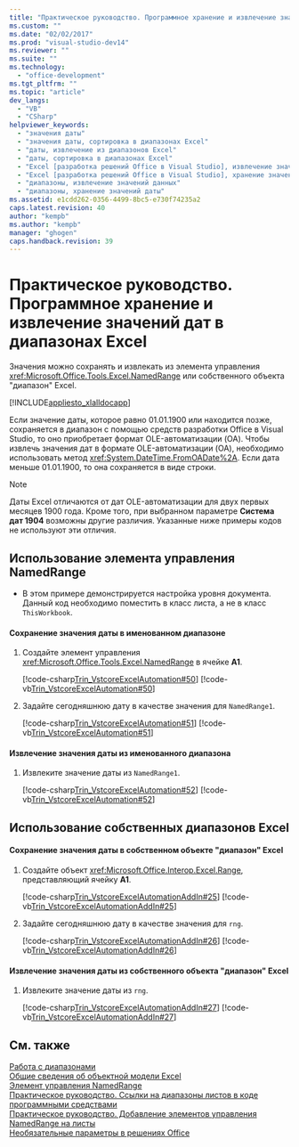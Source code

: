 ```yaml
---
title: "Практическое руководство. Программное хранение и извлечение значений дат в диапазонах Excel"
ms.custom: ""
ms.date: "02/02/2017"
ms.prod: "visual-studio-dev14"
ms.reviewer: ""
ms.suite: ""
ms.technology: 
  - "office-development"
ms.tgt_pltfrm: ""
ms.topic: "article"
dev_langs: 
  - "VB"
  - "CSharp"
helpviewer_keywords: 
  - "значения даты"
  - "значения даты, сортировка в диапазонах Excel"
  - "даты, извлечение из диапазонов Excel"
  - "даты, сортировка в диапазонах Excel"
  - "Excel [разработка решений Office в Visual Studio], извлечение значений даты из диапазонов"
  - "Excel [разработка решений Office в Visual Studio], хранение значений даты в диапазонах"
  - "диапазоны, извлечение значений данных"
  - "диапазоны, хранение значений даты"
ms.assetid: e1cdd262-0356-4499-8bc5-e730f74235a2
caps.latest.revision: 40
author: "kempb"
ms.author: "kempb"
manager: "ghogen"
caps.handback.revision: 39
---
```

# Практическое руководство. Программное хранение и извлечение значений дат в диапазонах Excel
  Значения можно сохранять и извлекать из элемента управления <xref:Microsoft.Office.Tools.Excel.NamedRange> или собственного объекта "диапазон" Excel.  
  
 [!INCLUDE[appliesto_xlalldocapp](../vsto/includes/appliesto-xlalldocapp-md.md)]  
  
 Если значение даты, которое равно 01.01.1900 или находится позже, сохраняется в диапазон с помощью средств разработки Office в Visual Studio, то оно приобретает формат OLE\-автоматизации \(OA\).  Чтобы извлечь значения дат в формате OLE\-автоматизации \(OA\), необходимо использовать метод <xref:System.DateTime.FromOADate%2A>.  Если дата меньше 01.01.1900, то она сохраняется в виде строки.  
  
> [!NOTE]  
>  Даты Excel отличаются от дат OLE\-автоматизации для двух первых месяцев 1900 года.  Кроме того, при выбранном параметре **Система дат 1904** возможны другие различия.  Указанные ниже примеры кодов не используют эти отличия.  
  
## Использование элемента управления NamedRange  
  
-   В этом примере демонстрируется настройка уровня документа.  Данный код необходимо поместить в класс листа, а не в класс `ThisWorkbook`.  
  
#### Сохранение значения даты в именованном диапазоне  
  
1.  Создайте элемент управления <xref:Microsoft.Office.Tools.Excel.NamedRange> в ячейке **A1**.  
  
     [!code-csharp[Trin_VstcoreExcelAutomation#50](../snippets/csharp/VS_Snippets_OfficeSP/Trin_VstcoreExcelAutomation/CS/Sheet1.cs#50)]
     [!code-vb[Trin_VstcoreExcelAutomation#50](../snippets/visualbasic/VS_Snippets_OfficeSP/Trin_VstcoreExcelAutomation/VB/Sheet1.vb#50)]  
  
2.  Задайте сегодняшнюю дату в качестве значения для `NamedRange1`.  
  
     [!code-csharp[Trin_VstcoreExcelAutomation#51](../snippets/csharp/VS_Snippets_OfficeSP/Trin_VstcoreExcelAutomation/CS/Sheet1.cs#51)]
     [!code-vb[Trin_VstcoreExcelAutomation#51](../snippets/visualbasic/VS_Snippets_OfficeSP/Trin_VstcoreExcelAutomation/VB/Sheet1.vb#51)]  
  
#### Извлечение значения даты из именованного диапазона  
  
1.  Извлеките значение даты из `NamedRange1`.  
  
     [!code-csharp[Trin_VstcoreExcelAutomation#52](../snippets/csharp/VS_Snippets_OfficeSP/Trin_VstcoreExcelAutomation/CS/Sheet1.cs#52)]
     [!code-vb[Trin_VstcoreExcelAutomation#52](../snippets/visualbasic/VS_Snippets_OfficeSP/Trin_VstcoreExcelAutomation/VB/Sheet1.vb#52)]  
  
## Использование собственных диапазонов Excel  
  
#### Сохранение значения даты в собственном объекте "диапазон" Excel  
  
1.  Создайте объект <xref:Microsoft.Office.Interop.Excel.Range>, представляющий ячейку **A1**.  
  
     [!code-csharp[Trin_VstcoreExcelAutomationAddIn#25](../snippets/csharp/VS_Snippets_OfficeSP/Trin_VstcoreExcelAutomationAddIn/CS/ThisAddIn.cs#25)]
     [!code-vb[Trin_VstcoreExcelAutomationAddIn#25](../snippets/visualbasic/VS_Snippets_OfficeSP/Trin_VstcoreExcelAutomationAddIn/VB/ThisAddIn.vb#25)]  
  
2.  Задайте сегодняшнюю дату в качестве значения для `rng`.  
  
     [!code-csharp[Trin_VstcoreExcelAutomationAddIn#26](../snippets/csharp/VS_Snippets_OfficeSP/Trin_VstcoreExcelAutomationAddIn/CS/ThisAddIn.cs#26)]
     [!code-vb[Trin_VstcoreExcelAutomationAddIn#26](../snippets/visualbasic/VS_Snippets_OfficeSP/Trin_VstcoreExcelAutomationAddIn/VB/ThisAddIn.vb#26)]  
  
#### Извлечение значения даты из собственного объекта "диапазон" Excel  
  
1.  Извлеките значение даты из `rng`.  
  
     [!code-csharp[Trin_VstcoreExcelAutomationAddIn#27](../snippets/csharp/VS_Snippets_OfficeSP/Trin_VstcoreExcelAutomationAddIn/CS/ThisAddIn.cs#27)]
     [!code-vb[Trin_VstcoreExcelAutomationAddIn#27](../snippets/visualbasic/VS_Snippets_OfficeSP/Trin_VstcoreExcelAutomationAddIn/VB/ThisAddIn.vb#27)]  
  
## См. также  
 [Работа с диапазонами](../vsto/working-with-ranges.md)   
 [Общие сведения об объектной модели Excel](../vsto/excel-object-model-overview.md)   
 [Элемент управления NamedRange](../vsto/namedrange-control.md)   
 [Практическое руководство. Ссылки на диапазоны листов в коде программными средствами](../vsto/how-to-programmatically-refer-to-worksheet-ranges-in-code.md)   
 [Практическое руководство. Добавление элементов управления NamedRange на листы](../vsto/how-to-add-namedrange-controls-to-worksheets.md)   
 [Необязательные параметры в решениях Office](../vsto/optional-parameters-in-office-solutions.md)  
  
  